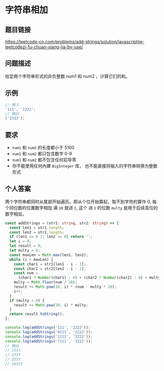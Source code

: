 # 字符串相加

## 题目链接

<https://leetcode-cn.com/problems/add-strings/solution/javascriptjie-leetcodezi-fu-chuan-xiang-jia-by-use/>

## 问题描述

给定两个字符串形式的非负整数 num1 和 num2 ，计算它们的和。

## 示例

```js
// 输入
'111', '2222';
// 输出
('2333');
```

## 要求

- `num1` 和 `num2` 的长度都小于 5100
- `num1` 和 `num2` 都只包含数字 0-9
- `num1` 和 `num2` 都不包含任何前导零
- 你不能使用任何內建 `BigInteger` 库， 也不能直接将输入的字符串转换为整数形式

## 个人答案

两个字符串都同时从尾部开始遍历。即从个位开始算起，取不到字符的算作 0, 每个同位数的位置数字相加 满 `10` 就进 `1`, 这个 进 `1` 的位数 `multy` 是用于后续高位的数字相加，

```ts
const addStrings = (str1: string, str2: string) => {
  const len1 = str1.length;
  const len2 = str2.length;
  if (len1 <= 0 || len2 <= 0) return '';
  let i = 0;
  let result = 0;
  let multy = 0;
  const maxLen = Math.max(len1, len2);
  while (i < maxLen) {
    const char1 = str1[len1 - i - 1];
    const char2 = str2[len2 - i - 1];
    const num =
      (char1 ? Number(char1) : 0) + (char2 ? Number(char2) : 0) + multy;
    multy = Math.floor(num / 10);
    result += Math.pow(10, i) * (num - multy * 10);
    i++;
  }
  if (multy > 0) {
    result += Math.pow(10, i) * multy;
  }
  return result.toString();
};

console.log(addStrings('111', '2222'));
console.log(addStrings('0111', '2222'));
console.log(addStrings('1111', '2222'));
console.log(addStrings('7111', '3222'));
// 输出
// 2333
// 2333
// 3333
// 10333
```
